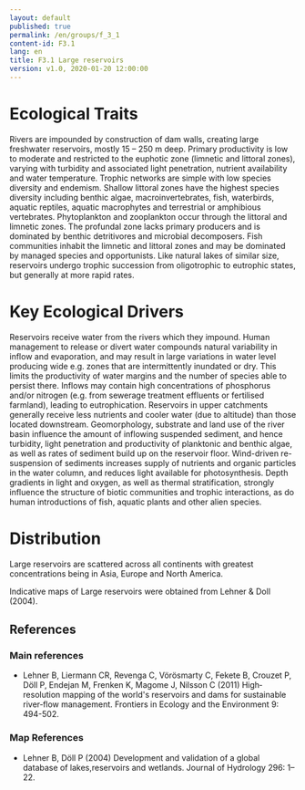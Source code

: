 ```yaml
---
layout: default
published: true
permalink: /en/groups/f_3_1
content-id: F3.1
lang: en
title: F3.1 Large reservoirs
version: v1.0, 2020-01-20 12:00:00
---
```

# Ecological Traits
 
Rivers are impounded by construction of dam walls, creating large freshwater reservoirs, mostly 15 – 250 m deep. Primary productivity is low to moderate and restricted to the euphotic zone (limnetic and littoral zones), varying with turbidity and associated light penetration, nutrient availability and water temperature. Trophic networks are simple with low species diversity and endemism. Shallow littoral zones have the highest species diversity including benthic algae, macroinvertebrates, fish, waterbirds, aquatic reptiles, aquatic macrophytes and terrestrial or amphibious vertebrates. Phytoplankton and zooplankton occur through the littoral and limnetic zones. The profundal zone lacks primary producers and is dominated by benthic detritivores and microbial decomposers. Fish communities inhabit the limnetic and littoral zones and may be dominated by managed species and opportunists. Like natural lakes of similar size, reservoirs undergo trophic succession from oligotrophic to eutrophic states, but generally at more rapid rates.
 
# Key Ecological Drivers
 
Reservoirs receive water from the rivers which they impound. Human management to release or divert water compounds natural variability in inflow and evaporation, and may result in large variations in water level producing wide e.g. zones that are intermittently inundated or dry. This limits the productivity of water margins and the number of species able to persist there. Inflows may contain high concentrations of phosphorus and/or nitrogen (e.g. from sewerage treatment effluents or fertilised farmland), leading to eutrophication. Reservoirs in upper catchments generally receive less nutrients and cooler water (due to altitude) than those located downstream. Geomorphology, substrate and land use of the river basin influence the amount of inflowing suspended sediment, and hence turbidity, light penetration and productivity of planktonic and benthic algae, as well as rates of sediment build up on the reservoir floor. Wind-driven re-suspension of sediments increases supply of nutrients and organic particles in the water column, and reduces light available for photosynthesis. Depth gradients in light and oxygen, as well as thermal stratification, strongly influence the structure of biotic communities and trophic interactions, as do human introductions of fish, aquatic plants and other alien species.
 
# Distribution
 
Large reservoirs are scattered across all continents with greatest concentrations being in Asia, Europe and North America.

Indicative maps of Large reservoirs were obtained from Lehner & Doll (2004).

## References
### Main references
* Lehner B, Liermann CR, Revenga C, Vörösmarty C, Fekete B, Crouzet P, Döll P, Endejan M, Frenken K, Magome J, Nilsson C (2011) High‐resolution mapping of the world's reservoirs and dams for sustainable river‐flow management. Frontiers in Ecology and the Environment 9: 494-502.
### Map References
* Lehner B, Döll P (2004) Development and validation of a global database of lakes,reservoirs and wetlands. Journal of Hydrology 296: 1–22.

